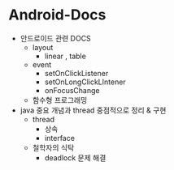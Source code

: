 # Android-Docs
- 안드로이드 관련 DOCS
  - layout
    - linear , table
  - event
    - setOnClickListener
    - setOnLongClickLIntener
    - onFocusChange
  - 함수형 프로그래밍
- java 중요 개념과 thread 중점적으로 정리 & 구현
  - thread
    - 상속
    - interface
  - 철학자의 식탁 
    - deadlock 문제 해결
